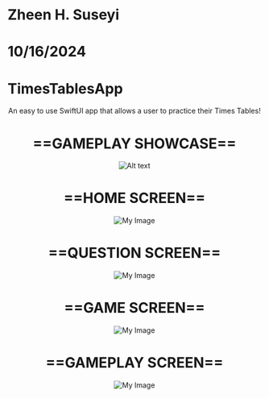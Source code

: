 # Zheen H. Suseyi
# 10/16/2024
# TimesTablesApp

<div align="center">

An easy to use SwiftUI app that allows a user to practice their Times Tables!




# ==GAMEPLAY SHOWCASE==

![Alt text](https://github.com/zheensuseyi/TimesTablesApp/blob/main/timestableappSS/trythiscompressgif.gif
)


# ==HOME SCREEN==
![My Image](https://github.com/zheensuseyi/TimesTablesApp/blob/main/timestableappSS/HomeScreen.png)
# ==QUESTION SCREEN==
![My Image](https://github.com/zheensuseyi/TimesTablesApp/blob/main/timestableappSS/QuestionScreen.png)
# ==GAME SCREEN==
![My Image](https://github.com/zheensuseyi/TimesTablesApp/blob/main/timestableappSS/GameScreen.png)
# ==GAMEPLAY SCREEN==
![My Image](https://github.com/zheensuseyi/TimesTablesApp/blob/main/timestableappSS/GamePlayScreen.png)
</div>


